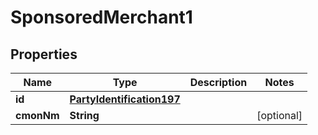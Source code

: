 

# SponsoredMerchant1

## Properties

Name | Type | Description | Notes
------------ | ------------- | ------------- | -------------
**id** | [**PartyIdentification197**](PartyIdentification197.md) |  | 
**cmonNm** | **String** |  |  [optional]



